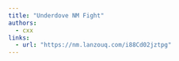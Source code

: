 ```yaml
---
title: "Underdove NM Fight"
authors:
  - cxx
links:
  - url: "https://nm.lanzouq.com/i88Cd02jztpg"
---
```


